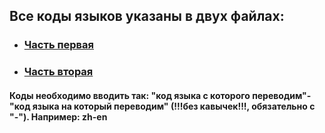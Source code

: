 ## Все коды языков указаны в двух файлах:
* ### [Часть первая](https://github.com/Zalexanninev15/Yandex-Translate-Lite/blob/master/%D0%9A%D0%BE%D0%B4%D1%8B%20%D1%8F%D0%B7%D1%8B%D0%BA%D0%BE%D0%B2/%D0%A7%D0%B0%D1%81%D1%82%D1%8C%201.png)
* ### [Часть вторая](https://github.com/Zalexanninev15/Yandex-Translate-Lite/blob/master/%D0%9A%D0%BE%D0%B4%D1%8B%20%D1%8F%D0%B7%D1%8B%D0%BA%D0%BE%D0%B2/%D0%A7%D0%B0%D1%81%D1%82%D1%8C%202.png)
#### Коды необходимо вводить так: "код языка с которого переводим"-"код языка на который переводим" (!!!без кавычек!!!, обязательно с "-"). Например: zh-en
